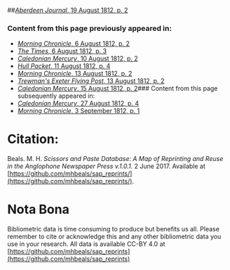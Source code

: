 ##[*Aberdeen Journal*, 19 August 1812, p. 2](https://mhbeals.github.io/sap_html/Aberdeen-Journal/Aberdeen-Journal-19-August-1812-p-2)

### Content from this page previously appeared in:
+ [*Morning Chronicle*, 6 August 1812, p. 2](https://mhbeals.github.io/sap_html/Morning-Chronicle/Morning-Chronicle-6-August-1812-p-2)
+ [*The Times*, 6 August 1812, p. 3](https://mhbeals.github.io/sap_html/The-Times/The-Times-6-August-1812-p-3)
+ [*Caledonian Mercury*, 10 August 1812, p. 2](https://mhbeals.github.io/sap_html/Caledonian-Mercury/Caledonian-Mercury-10-August-1812-p-2)
+ [*Hull Packet*, 11 August 1812, p. 4](https://mhbeals.github.io/sap_html/Hull-Packet/Hull-Packet-11-August-1812-p-4)
+ [*Morning Chronicle*, 13 August 1812, p. 2](https://mhbeals.github.io/sap_html/Morning-Chronicle/Morning-Chronicle-13-August-1812-p-2)
+ [*Trewman's Exeter Flying Post*, 13 August 1812, p. 2](https://mhbeals.github.io/sap_html/Trewman's-Exeter-Flying-Post/Trewman's-Exeter-Flying-Post-13-August-1812-p-2)
+ [*Caledonian Mercury*, 15 August 1812, p. 2](https://mhbeals.github.io/sap_html/Caledonian-Mercury/Caledonian-Mercury-15-August-1812-p-2)### Content from this page subsequently appeared in:
+ [*Caledonian Mercury*, 27 August 1812, p. 4](https://mhbeals.github.io/sap_html/Caledonian-Mercury/Caledonian-Mercury-27-August-1812-p-4)
+ [*Morning Chronicle*, 3 September 1812, p. 1](https://mhbeals.github.io/sap_html/Morning-Chronicle/Morning-Chronicle-3-September-1812-p-1)
                    
# Citation: 

Beals. M. H. *Scissors and Paste Database: A Map of Reprinting and Reuse in the Anglophone Newspaper Press v.1.0.1.* 2 June 2017. Available at [https://github.com/mhbeals/sap_reprints/](https://github.com/mhbeals/sap_reprints/). 
                    
# Nota Bona

Bibliometric data is time consuming to produce but benefits us all. Please remember to cite or acknowledge this and any other bibliometric data you use in your research. All data is available CC-BY 4.0 at [https://github.com/mhbeals/sap_reprints](https://github.com/mhbeals/sap_reprints)